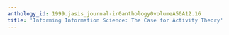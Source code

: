 ```yaml
---
anthology_id: 1999.jasis_journal-ir0anthology0volumeA50A12.16
title: 'Informing Information Science: The Case for Activity Theory'
---
```

